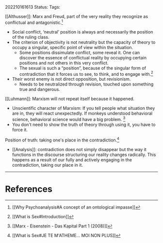 202210161613
Status: 
Tags: 

[[Althusser]]: Marx and Freud, part of the very reality they recognize as conflictual and antagonistic.[^1]
- Social conflict, ‘neutral’ position is always and necessarily the position of the ruling class.
- The criterion of objectivity is not neutrality but the capacity of theory to occupy a singular, specific point of view within the situation.
	- Some positions dissimulate conflict, some reveal it. One can discover the essence of conflictual reality by occupying certain positions and not others in this very conflict.
	- The sexual is such a “position”, because of the singular form of contradiction that it forces us to see, to think, and to engage with.[^2]
- Their worst enemy is not direct opposition, but revisionism.
	- Needs to be neutralized through revision, touched upon something true and dangerous.

[[Luhmann]]: Marxism will not repeat itself because it happened. 
- Unscientific character of Marxism: If you tell people what situation they are in, they will react unexpectedly. If monkeys understood behavioral science, behavioral science would have a big problem. [^3]
- You don't need to show the truth of theory through using it, you have to force it.

Position of truth: taking one's place in the contradiction.[^4]
* [[Analysis]]: contradiction does not simply disappear but the way it functions in the discourse structuring our reality changes radically. This happens as a result of our fully and actively engaging in the contradiction, taking our place in it.
---
# References

[^1]: [[Why Psychoanalysis#A concept of an ontological impasse]]
[^2]: [[What is Sex#Introduction]]
[^3]: [[Marx - Eisenstein - Das Kapital Part 1 (2008)]]
[^4]: [[What is Sex#JE TE M'ATHEME... MOI NON PLUS]]